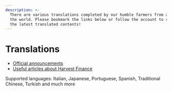 ```yaml
---
description: >-
  There are various translations completed by our humble farmers from all over
  the world. Please bookmark the links below or follow the account to receive
  the latest translated contents!
---
```


# Translations

* [Official announcements](https://harvest-translation.medium.com/official-announcements-1489d1d6c9bf)
* [Useful articles about Harvest Finance](https://harvest-translation.medium.com/useful-articles-about-harvest-finance-406d588951d0)

Supported languages: Italian, Japanese, Portuguese, Spanish, Traditional Chinese, Turkish and much more



